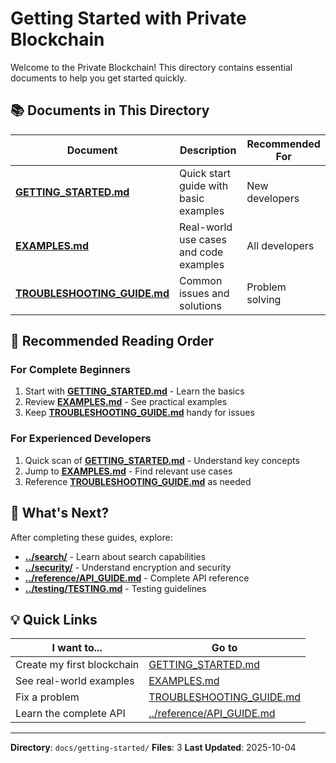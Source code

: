 # Getting Started with Private Blockchain

Welcome to the Private Blockchain! This directory contains essential documents to help you get started quickly.

## 📚 Documents in This Directory

| Document | Description | Recommended For |
|----------|-------------|-----------------|
| **[GETTING_STARTED.md](GETTING_STARTED.md)** | Quick start guide with basic examples | New developers |
| **[EXAMPLES.md](EXAMPLES.md)** | Real-world use cases and code examples | All developers |
| **[TROUBLESHOOTING_GUIDE.md](TROUBLESHOOTING_GUIDE.md)** | Common issues and solutions | Problem solving |

## 🚀 Recommended Reading Order

### For Complete Beginners
1. Start with **[GETTING_STARTED.md](GETTING_STARTED.md)** - Learn the basics
2. Review **[EXAMPLES.md](EXAMPLES.md)** - See practical examples
3. Keep **[TROUBLESHOOTING_GUIDE.md](TROUBLESHOOTING_GUIDE.md)** handy for issues

### For Experienced Developers
1. Quick scan of **[GETTING_STARTED.md](GETTING_STARTED.md)** - Understand key concepts
2. Jump to **[EXAMPLES.md](EXAMPLES.md)** - Find relevant use cases
3. Reference **[TROUBLESHOOTING_GUIDE.md](TROUBLESHOOTING_GUIDE.md)** as needed

## 🎯 What's Next?

After completing these guides, explore:

- **[../search/](../search/)** - Learn about search capabilities
- **[../security/](../security/)** - Understand encryption and security
- **[../reference/API_GUIDE.md](../reference/API_GUIDE.md)** - Complete API reference
- **[../testing/TESTING.md](../testing/TESTING.md)** - Testing guidelines

## 💡 Quick Links

| I want to... | Go to |
|--------------|-------|
| Create my first blockchain | [GETTING_STARTED.md](GETTING_STARTED.md) |
| See real-world examples | [EXAMPLES.md](EXAMPLES.md) |
| Fix a problem | [TROUBLESHOOTING_GUIDE.md](TROUBLESHOOTING_GUIDE.md) |
| Learn the complete API | [../reference/API_GUIDE.md](../reference/API_GUIDE.md) |

---

**Directory**: `docs/getting-started/`
**Files**: 3
**Last Updated**: 2025-10-04
